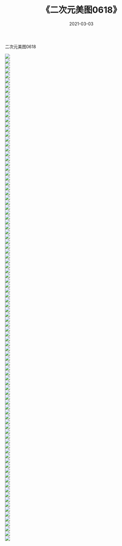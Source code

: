 ﻿---
layout: post
title:  《二次元美图0618》
date:   2021-03-03
img: http://imgx.orgx.ga/二次元/2021/二次元美图0618/000.jpg
categories: [美女, 清纯, 唯美]
---

二次元美图0618

 ![](http://imgx.orgx.ga/二次元/2021/二次元美图0618/001.png) <br>![](http://imgx.orgx.ga/二次元/2021/二次元美图0618/002.png) <br>![](http://imgx.orgx.ga/二次元/2021/二次元美图0618/003.png) <br>![](http://imgx.orgx.ga/二次元/2021/二次元美图0618/004.png) <br>![](http://imgx.orgx.ga/二次元/2021/二次元美图0618/005.png) <br>![](http://imgx.orgx.ga/二次元/2021/二次元美图0618/006.png) <br>![](http://imgx.orgx.ga/二次元/2021/二次元美图0618/007.png) <br>![](http://imgx.orgx.ga/二次元/2021/二次元美图0618/008.png) <br>![](http://imgx.orgx.ga/二次元/2021/二次元美图0618/009.png) <br>![](http://imgx.orgx.ga/二次元/2021/二次元美图0618/010.png) <br>![](http://imgx.orgx.ga/二次元/2021/二次元美图0618/011.png) <br>![](http://imgx.orgx.ga/二次元/2021/二次元美图0618/012.png) <br>![](http://imgx.orgx.ga/二次元/2021/二次元美图0618/013.png) <br>![](http://imgx.orgx.ga/二次元/2021/二次元美图0618/014.png) <br>![](http://imgx.orgx.ga/二次元/2021/二次元美图0618/015.png) <br>![](http://imgx.orgx.ga/二次元/2021/二次元美图0618/016.png) <br>![](http://imgx.orgx.ga/二次元/2021/二次元美图0618/017.png) <br>![](http://imgx.orgx.ga/二次元/2021/二次元美图0618/018.png) <br>![](http://imgx.orgx.ga/二次元/2021/二次元美图0618/019.png) <br>![](http://imgx.orgx.ga/二次元/2021/二次元美图0618/020.png) <br>![](http://imgx.orgx.ga/二次元/2021/二次元美图0618/021.png) <br>![](http://imgx.orgx.ga/二次元/2021/二次元美图0618/022.png) <br>![](http://imgx.orgx.ga/二次元/2021/二次元美图0618/023.png) <br>![](http://imgx.orgx.ga/二次元/2021/二次元美图0618/024.png) <br>![](http://imgx.orgx.ga/二次元/2021/二次元美图0618/025.png) <br>![](http://imgx.orgx.ga/二次元/2021/二次元美图0618/026.png) <br>![](http://imgx.orgx.ga/二次元/2021/二次元美图0618/027.png) <br>![](http://imgx.orgx.ga/二次元/2021/二次元美图0618/028.png) <br>![](http://imgx.orgx.ga/二次元/2021/二次元美图0618/029.png) <br>![](http://imgx.orgx.ga/二次元/2021/二次元美图0618/030.png) <br>![](http://imgx.orgx.ga/二次元/2021/二次元美图0618/031.png) <br>![](http://imgx.orgx.ga/二次元/2021/二次元美图0618/032.png) <br>![](http://imgx.orgx.ga/二次元/2021/二次元美图0618/033.png) <br>![](http://imgx.orgx.ga/二次元/2021/二次元美图0618/034.png) <br>![](http://imgx.orgx.ga/二次元/2021/二次元美图0618/035.png) <br>![](http://imgx.orgx.ga/二次元/2021/二次元美图0618/036.png) <br>![](http://imgx.orgx.ga/二次元/2021/二次元美图0618/037.png) <br>![](http://imgx.orgx.ga/二次元/2021/二次元美图0618/038.png) <br>![](http://imgx.orgx.ga/二次元/2021/二次元美图0618/039.png) <br>![](http://imgx.orgx.ga/二次元/2021/二次元美图0618/040.png) <br>![](http://imgx.orgx.ga/二次元/2021/二次元美图0618/041.png) <br>![](http://imgx.orgx.ga/二次元/2021/二次元美图0618/042.png) <br>![](http://imgx.orgx.ga/二次元/2021/二次元美图0618/043.png) <br>![](http://imgx.orgx.ga/二次元/2021/二次元美图0618/044.png) <br>![](http://imgx.orgx.ga/二次元/2021/二次元美图0618/045.png) <br>![](http://imgx.orgx.ga/二次元/2021/二次元美图0618/046.png) <br>![](http://imgx.orgx.ga/二次元/2021/二次元美图0618/047.png) <br>![](http://imgx.orgx.ga/二次元/2021/二次元美图0618/048.png) <br>![](http://imgx.orgx.ga/二次元/2021/二次元美图0618/049.png) <br>![](http://imgx.orgx.ga/二次元/2021/二次元美图0618/050.png) <br>![](http://imgx.orgx.ga/二次元/2021/二次元美图0618/051.png) <br>![](http://imgx.orgx.ga/二次元/2021/二次元美图0618/052.png) <br>![](http://imgx.orgx.ga/二次元/2021/二次元美图0618/053.png) <br>![](http://imgx.orgx.ga/二次元/2021/二次元美图0618/054.png) <br>![](http://imgx.orgx.ga/二次元/2021/二次元美图0618/055.png) <br>![](http://imgx.orgx.ga/二次元/2021/二次元美图0618/056.png) <br>![](http://imgx.orgx.ga/二次元/2021/二次元美图0618/057.png) <br>![](http://imgx.orgx.ga/二次元/2021/二次元美图0618/058.png) <br>![](http://imgx.orgx.ga/二次元/2021/二次元美图0618/059.png) <br>![](http://imgx.orgx.ga/二次元/2021/二次元美图0618/060.png) <br>![](http://imgx.orgx.ga/二次元/2021/二次元美图0618/061.png) <br>![](http://imgx.orgx.ga/二次元/2021/二次元美图0618/062.png) <br>![](http://imgx.orgx.ga/二次元/2021/二次元美图0618/063.png) <br>![](http://imgx.orgx.ga/二次元/2021/二次元美图0618/064.png) <br>![](http://imgx.orgx.ga/二次元/2021/二次元美图0618/065.png) <br>![](http://imgx.orgx.ga/二次元/2021/二次元美图0618/066.png) <br>![](http://imgx.orgx.ga/二次元/2021/二次元美图0618/067.png) <br>![](http://imgx.orgx.ga/二次元/2021/二次元美图0618/068.png) <br>![](http://imgx.orgx.ga/二次元/2021/二次元美图0618/069.png) <br>![](http://imgx.orgx.ga/二次元/2021/二次元美图0618/070.png) <br>![](http://imgx.orgx.ga/二次元/2021/二次元美图0618/071.png) <br>![](http://imgx.orgx.ga/二次元/2021/二次元美图0618/072.png) <br>![](http://imgx.orgx.ga/二次元/2021/二次元美图0618/073.png) <br>![](http://imgx.orgx.ga/二次元/2021/二次元美图0618/074.png) <br>![](http://imgx.orgx.ga/二次元/2021/二次元美图0618/075.png) <br>![](http://imgx.orgx.ga/二次元/2021/二次元美图0618/076.png) <br>![](http://imgx.orgx.ga/二次元/2021/二次元美图0618/077.png) <br>![](http://imgx.orgx.ga/二次元/2021/二次元美图0618/078.png) <br>![](http://imgx.orgx.ga/二次元/2021/二次元美图0618/079.png) <br>![](http://imgx.orgx.ga/二次元/2021/二次元美图0618/080.png) <br>![](http://imgx.orgx.ga/二次元/2021/二次元美图0618/081.png) <br>![](http://imgx.orgx.ga/二次元/2021/二次元美图0618/082.png) <br>![](http://imgx.orgx.ga/二次元/2021/二次元美图0618/083.png) <br>![](http://imgx.orgx.ga/二次元/2021/二次元美图0618/084.png) <br>![](http://imgx.orgx.ga/二次元/2021/二次元美图0618/085.png) <br>![](http://imgx.orgx.ga/二次元/2021/二次元美图0618/086.png) <br>![](http://imgx.orgx.ga/二次元/2021/二次元美图0618/087.png) <br>![](http://imgx.orgx.ga/二次元/2021/二次元美图0618/088.png) <br>![](http://imgx.orgx.ga/二次元/2021/二次元美图0618/089.png) <br>![](http://imgx.orgx.ga/二次元/2021/二次元美图0618/090.png) <br>![](http://imgx.orgx.ga/二次元/2021/二次元美图0618/091.png) <br>![](http://imgx.orgx.ga/二次元/2021/二次元美图0618/092.png) <br>![](http://imgx.orgx.ga/二次元/2021/二次元美图0618/093.png) <br>![](http://imgx.orgx.ga/二次元/2021/二次元美图0618/094.png) <br>![](http://imgx.orgx.ga/二次元/2021/二次元美图0618/095.png) <br>![](http://imgx.orgx.ga/二次元/2021/二次元美图0618/096.png) <br>![](http://imgx.orgx.ga/二次元/2021/二次元美图0618/097.png) <br>![](http://imgx.orgx.ga/二次元/2021/二次元美图0618/098.png) <br>![](http://imgx.orgx.ga/二次元/2021/二次元美图0618/099.png) <br>![](http://imgx.orgx.ga/二次元/2021/二次元美图0618/100.png) <br>